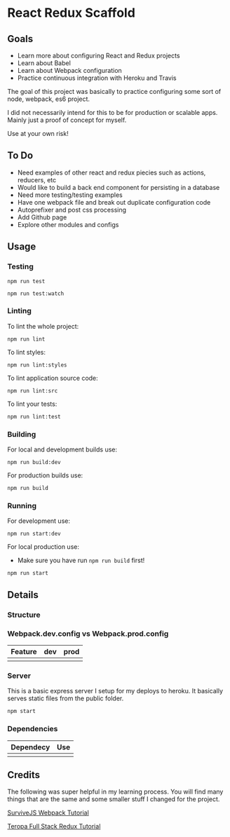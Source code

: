 # React Redux Scaffold

## Goals
* Learn more about configuring React and Redux projects
* Learn about Babel
* Learn about Webpack configuration
* Practice continuous integration with Heroku and Travis

The goal of this project was basically to practice configuring some sort of node, webpack, es6 project. 

I did not necessarily intend for this to be for production or scalable apps. Mainly just a proof of concept for myself. 

Use at your own risk!

## To Do
* Need examples of other react and redux piecies such as actions, reducers, etc
* Would like to build a back end component for persisting in a database
* Need more testing/testing examples
* Have one webpack file and break out duplicate configuration code
* Autoprefixer and post css processing
* Add Github page
* Explore other modules and configs

## Usage
### Testing
```
npm run test
```
```
npm run test:watch
```
### Linting 
To lint the whole project:
```
npm run lint
```
To lint styles:
```
npm run lint:styles
```
To lint application source code:
```
npm run lint:src
```
To lint your tests:
```
npm run lint:test
```

### Building

For local and development builds use:
``` 
npm run build:dev
```
For production builds use:
```
npm run build
```

### Running

For development use:
``` 
npm run start:dev
```
For local production use:
* Make sure you have run ```npm run build``` first!
```
npm run start
```

## Details

### Structure

### Webpack.dev.config vs Webpack.prod.config
| Feature         | dev         | prod         |
| -------------   |-------------|------------- |
|                 |             |

### Server

This is a basic express server I setup for my deploys to heroku. It basically serves static files from the public folder. 

``` 
npm start
```

### Dependencies
| Dependecy       | Use         |
| -------------   |-------------|
|                 |             |

## Credits
The following was super helpful in my learning process. You will find many things that are the same and some smaller stuff I changed for the project. 

[SurviveJS Webpack Tutorial](http://survivejs.com/webpack/introduction/)

[Teropa Full Stack Redux Tutorial](http://teropa.info/blog/2015/09/10/full-stack-redux-tutorial.html)
 
